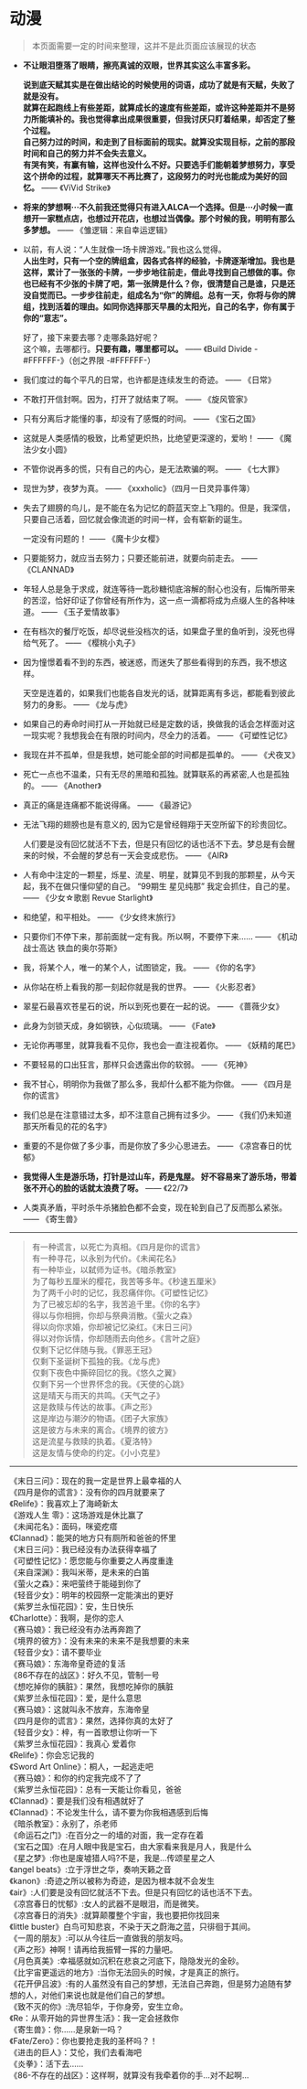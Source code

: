 # 动漫

> 本页面需要一定的时间来整理，这并不是此页面应该展现的状态

* **不让眼泪堕落了眼睛，擦亮真诚的双眼，世界其实这么丰富多彩。**

  **说到底天赋其实是在做出结论的时候使用的词语，成功了就是有天赋，失败了就是没有。**  
  **就算在起跑线上有些差距，就算成长的速度有些差距，或许这种差距并不是努力所能填补的。我也觉得拿出成果很重要，但我讨厌只盯着结果，却否定了整个过程。**  
  **自己努力过的时间，和走到了目标面前的现实。就算没实现目标，之前的那段时间和自己的努力并不会失去意义。**  
  **有哭有笑，有赢有输，这样也没什么不好。只要选手们能朝着梦想努力，享受这个拼命的过程，就算哪天不再比赛了，这段努力的时光也能成为美好的回忆。**
—— 《ViVid Strike》

* **将来的梦想啊···不久前我还觉得只有进入ALCA一个选择。但是···小时候一直想开一家糕点店，也想过开花店，也想过当偶像。那个时候的我，明明有那么多梦想。**
—— 《雏逻辑：来自幸运逻辑》

* 以前，有人说：“人生就像一场卡牌游戏。”我也这么觉得。  
  **人出生时，只有一个空的牌组盒，因各式各样的经验，卡牌逐渐增加。我也是这样，累计了一张张的卡牌，一步步地往前走，借此寻找到自己想做的事。你也已经有不少张的卡牌了吧，第一张牌是什么？你，很清楚自己是谁，只是还没自觉而已。一步步往前走，组成名为“你”的牌组。总有一天，你将与你的牌组，找到活着的理由。如同你选择那天早晨的太阳光，自己的名字，你有属于你的“意志”。**  
  
  好了，接下来要去哪？走哪条路好呢？  
  这个嘛，去哪都行。**只要有趣，哪里都可以。**
—— 《Build Divide -#FFFFFF-》（创之界限 -#FFFFFF-）

* 我们度过的每个平凡的日常，也许都是连续发生的奇迹。 
—— 《日常》

* 不敢打开信封啊。因为，打开了就结束了啊。
—— 《旋风管家》

* 只有分离后才能懂的事，却没有了感慨的时间。
—— 《宝石之国》

* 这就是人类感情的极致，比希望更炽热，比绝望更深邃的，爱哟！
—— 《魔法少女小圆》

* 不管你说再多的慌，只有自己的内心，是无法欺骗的啊。
—— 《七大罪》

* 现世为梦，夜梦为真。
—— 《xxxholic》（四月一日灵异事件簿）

* 失去了翅膀的鸟儿，是不能在名为记忆的蔚蓝天空上飞翔的。但是，我深信，只要自己活着，回忆就会像流逝的时间一样，会有崭新的诞生。
  
  一定没有问题的！
—— 《魔卡少女樱》

* 只要能努力，就应当去努力；只要还能前进，就要向前走去。
—— 《CLANNAD》

* 年轻人总是急于求成，就连等待一匙砂糖彻底溶解的耐心也没有，后悔所带来的苦涩，恰好印证了你曾经有所作为，这一点一滴都将成为点缀人生的各种味道。
—— 《玉子爱情故事》

* 在有档次的餐厅吃饭，却尽说些没档次的话，如果盘子里的鱼听到，没死也得给气死了。
—— 《樱桃小丸子》

* 因为憧憬着看不到的东西，被迷惑，而迷失了那些看得到的东西，我不想这样。

  天空是连着的，如果我们也能各自发光的话，就算距离有多远，都能看到彼此努力的身影。
—— 《龙与虎》

* 如果自己的寿命时间打从一开始就已经是定数的话，换做我的话会怎样面对这一现实呢？我想我会在有限的时间内，尽全力的活着。
—— 《可塑性记忆》

* 我现在并不孤单，但是我想，她可能全部的时间都是孤单的。
—— 《犬夜叉》

* 死亡一点也不温柔，只有无尽的黑暗和孤独。就算联系的再紧密,人也是孤独的。
—— 《Another》

* 真正的痛是连痛都不能说得痛。
—— 《最游记》

* 无法飞翔的翅膀也是有意义的, 因为它是曾经翱翔于天空所留下的珍贵回忆。

  人们要是没有回忆就活不下去，但是只有回忆的话也活不下去。梦总是有会醒来的时候，不会醒的梦总有一天会变成悲伤。
—— 《AIR》

* 人有命中注定的一颗星，烁星、流星、明星，就算见不到我的那颗星，从今天起，我不在做只懂仰望的自己。
  “99期生 星见纯那” 我定会抓住，自己的星。
—— 《少女☆歌剧 Revue Starlight》

* 和绝望，和平相处。
—— 《少女终末旅行》

* 只要你们不停下来，那前面就一定有我。所以啊，不要停下来......
—— 《机动战士高达 铁血的奥尔芬斯》

* 我，将某个人，唯一的某个人，试图锁定，我。
—— 《你的名字》

* 从你站在桥上看我的那一刻起你就是我的世界。
—— 《火影忍者》

* 翠星石最喜欢苍星石的说，所以到死也要在一起的说。
—— 《蔷薇少女》

* 此身为剑锁天成，身如钢铁，心似琉璃。
—— 《Fate》

* 无论你再哪里，就算我看不见你，我也会一直注视着你。
—— 《妖精的尾巴》

* 不要轻易的口出狂言，那样只会透露出你的软弱。
—— 《死神》

* 我不甘心，明明你为我做了那么多，我却什么都不能为你做。
—— 《四月是你的谎言》

* 我们总是在注意错过太多，却不注意自己拥有过多少。
—— 《我们仍未知道那天所看见的花的名字》

* 重要的不是你做了多少事，而是你放了多少心思进去。
—— 《凉宫春日的忧郁》

* **我觉得人生是游乐场，打针是过山车，药是鬼屋。 好不容易来了游乐场，带着张不开心的脸的话就太浪费了呀。**
—— 《22/7》

* 人类真矛盾，平时杀牛杀猪脸色都不会变，现在轮到自己了反而那么紧张。
—— 《寄生兽》

---

>有一种谎言，以死亡为真相。《四月是你的谎言》  
>有一种寻花，以永别为代价。《未闻花名》  
>有一种毕业，以弑师为证书。《暗杀教室》  
>为了每秒五厘米的樱花，我苦等多年。《秒速五厘米》  
>为了两千小时的记忆，我忍痛伴你。《可塑性记忆》  
>为了已被忘却的名字，我苦追千里。《你的名字》  
>得以与你相拥，你却与祭典消散。《萤火之森》  
>得以向你求婚，你却被记忆染红。《末日三问》  
>得以对你诉情，你却随雨去向他乡。《言叶之庭》  
>仅剩下记忆伴随与我。《罪恶王冠》  
>仅剩下圣诞树下孤独的我。《龙与虎》  
>仅剩下夜色中撕碎回忆的我。《悠久之翼》  
>仅剩下另一个世界怀念的我。《天使的心跳》  
>这是晴天与雨天的共鸣。《天气之子》  
>这是救赎与传达的故事。《声之形》  
>这是岸边与潮汐的物语。《团子大家族》  
>这是彼方与未来的离合。《境界的彼方》  
>这是流星与救赎的执着。《夏洛特》  
>这是友情与使命的约定。《小小克星》  

---

《末日三问》：现在的我一定是世界上最幸福的人  
《四月是你的谎言》：没有你的四月就要来了  
《Relife》：我喜欢上了海崎新太  
《游戏人生 零》：这场游戏是休比赢了  
《未闻花名》：面码，咪瓷疙瘩  
《Clannad》：能哭的地方只有厕所和爸爸的怀里  
《末日三问》：我已经没有办法获得幸福了  
《可塑性记忆》：愿您能与你重要之人再度重逢  
《来自深渊》：我叫米蒂，是未来的白笛  
《萤火之森》：来吧萤终于能碰到你了  
《轻音少女》：明年的校园祭一定能演出的更好  
《紫罗兰永恒花园》：安，生日快乐  
《Charlotte》：我啊，是你的恋人  
《赛马娘》：我已经没有办法再奔跑了  
《境界的彼方》：没有未来的未来不是我想要的未来  
《轻音少女》：请不要毕业  
《赛马娘》：东海帝皇奇迹的复活  
《86不存在的战区》：好久不见，管制一号  
《想吃掉你的胰脏》：果然，我想吃掉你的胰脏  
《紫罗兰永恒花园》：爱，是什么意思  
《赛马娘》：这就叫永不放弃，东海帝皇  
《四月是你的谎言》：果然，选择你真的太好了  
《轻音少女》：梓，有一首歌想让你听一下  
《紫罗兰永恒花园》：我真心 爱着你  
《Relife》：你会忘记我的  
《Sword Art Online》：桐人，一起逃走吧  
《赛马娘》：和你的约定我完成不了了  
《紫罗兰永恒花园》：总有一天能让你看见，爸爸  
《Clannad》：要是我们没有相遇就好了  
《Clannad》：不论发生什么，请不要为你我相遇感到后悔  
《暗杀教室》：永别了，杀老师  
《命运石之门》:在百分之一的墙的对面，我一定存在着  
《宝石之国》:在月人眼中我是宝石，由大家看来我是月人，我是什么  
《星之梦》:你也是废墟猎人吗?不是，我是...传颂星星之人  
《angel beats》:立于浮世之华，奏响天籁之音  
《kanon》:奇迹之所以被称为奇迹，是因为根本就不会发生  
《air》:人们要是没有回忆就活不下去。但是只有回忆的话也活不下去。  
《凉宫春日的忧郁》:女人的武器不是眼泪，而是微笑。  
《凉宫春日的消失》:就算颠覆整个宇宙，我也要把你找回来  
《little buster》白鸟可知悲哀，不染于天之蔚海之蓝，只徘徊于其间。  
《一周的朋友》:可以从今往后一直做我的朋友吗。  
《声之形》神啊！请再给我振臂一挥的力量吧。  
《月色真美》:幸福感就如沉积在悲哀之河底下，隐隐发光的金砂。  
《比宇宙更遥远的地方》:当你无法回头的时候，才是真正的旅行。  
《花开伊吕波》:有的人虽然没有自己的梦想，无法自己奔跑，但是努力追随有梦想的人，对他们来说也就是他们自己的梦想。  
《致不灭的你》:洗尽铅华，于你身旁，安生立命。  
《Re：从零开始的异世界生活》：我一定会拯救你  
《寄生兽》：你……是泉新一吗？  
《Fate/Zero》：你也要抢走我的圣杯吗？！  
《进击的巨人》：艾伦，我们去看海吧  
《炎拳》：活下去……  
《86-不存在的战区》：这样啊，就算没有我牵着你的手…对不起啊…  
